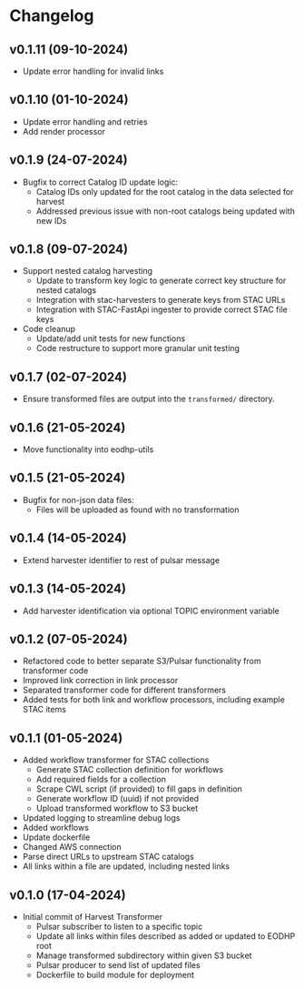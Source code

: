 # Changelog

## v0.1.11 (09-10-2024)

- Update error handling for invalid links

## v0.1.10 (01-10-2024)

- Update error handling and retries
- Add render processor

## v0.1.9 (24-07-2024)

- Bugfix to correct Catalog ID update logic:
  - Catalog IDs only updated for the root catalog in the data selected for harvest
  - Addressed previous issue with non-root catalogs being updated with new IDs

## v0.1.8 (09-07-2024)

- Support nested catalog harvesting
  - Update to transform key logic to generate correct key structure for nested catalogs
  - Integration with stac-harvesters to generate keys from STAC URLs
  - Integration with STAC-FastApi ingester to provide correct STAC file keys
- Code cleanup
  - Update/add unit tests for new functions
  - Code restructure to support more granular unit testing

## v0.1.7 (02-07-2024)

- Ensure transformed files are output into the `transformed/` directory.

## v0.1.6 (21-05-2024)

- Move functionality into eodhp-utils

## v0.1.5 (21-05-2024)

- Bugfix for non-json data files:
  - Files will be uploaded as found with no transformation

## v0.1.4 (14-05-2024)

- Extend harvester identifier to rest of pulsar message

## v0.1.3 (14-05-2024)

- Add harvester identification via optional TOPIC environment variable

## v0.1.2 (07-05-2024)

- Refactored code to better separate S3/Pulsar functionality from transformer code
- Improved link correction in link processor
- Separated transformer code for different transformers
- Added tests for both link and workflow processors, including example STAC items

## v0.1.1 (01-05-2024)

- Added workflow transformer for STAC collections
  - Generate STAC collection definition for workflows
  - Add required fields for a collection
  - Scrape CWL script (if provided) to fill gaps in definition
  - Generate workflow ID (uuid) if not provided
  - Upload transformed workflow to S3 bucket
- Updated logging to streamline debug logs
- Added workflows
- Update dockerfile
- Changed AWS connection
- Parse direct URLs to upstream STAC catalogs
- All links within a file are updated, including nested links

## v0.1.0 (17-04-2024)

- Initial commit of Harvest Transformer
  - Pulsar subscriber to listen to a specific topic
  - Update all links within files described as added or updated to EODHP root
  - Manage transformed subdirectory within given S3 bucket
  - Pulsar producer to send list of updated files
  - Dockerfile to build module for deployment
